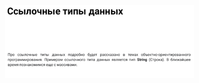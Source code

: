 ![](https://github.com/Extertom/Notebook_my/blob/d1af40a282dbb063b9e92a08bb67fb2f4e4cbca1/images/%D1%81%D1%81%D1%8B%D0%BB%D0%BE%D1%87%D0%BD%D1%8B%D0%B9%20%D1%82%D0%B8%D0%BF%20%D0%B4%D0%B0%D0%BD%D0%BD%D1%8B%D1%85.png)


